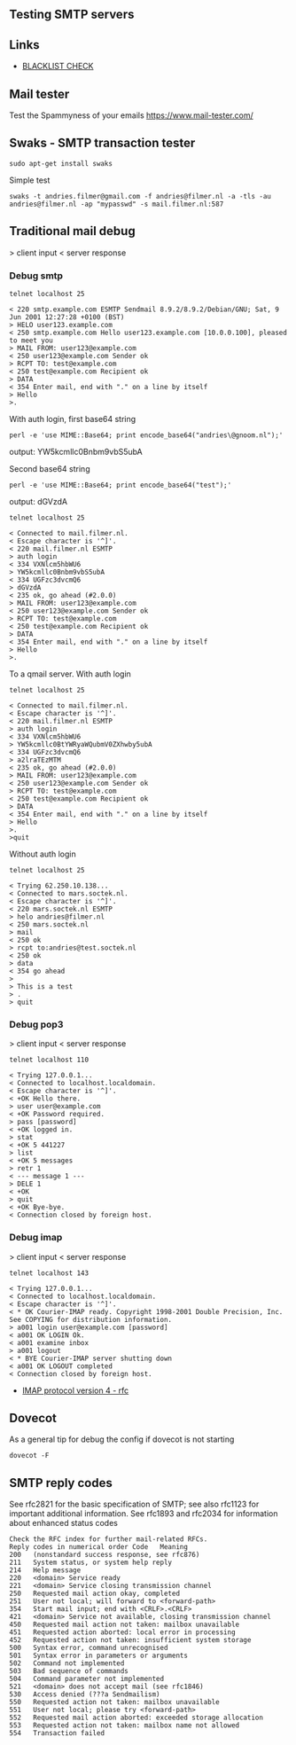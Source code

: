 ## Testing SMTP servers

## Links

* [BLACKLIST CHECK](https://mxtoolbox.com/blacklists.aspx)

## Mail tester

Test the Spammyness of your emails <https://www.mail-tester.com/>

## Swaks - SMTP transaction tester

    sudo apt-get install swaks

Simple test

    swaks -t andries.filmer@gmail.com -f andries@filmer.nl -a -tls -au andries@filmer.nl -ap "mypasswd" -s mail.filmer.nl:587


## Traditional mail debug
\> client input
< server response

### Debug smtp

    telnet localhost 25

    < 220 smtp.example.com ESMTP Sendmail 8.9.2/8.9.2/Debian/GNU; Sat, 9 Jun 2001 12:27:28 +0100 (BST)
    > HELO user123.example.com
    < 250 smtp.example.com Hello user123.example.com [10.0.0.100], pleased to meet you
    > MAIL FROM: user123@example.com
    < 250 user123@example.com Sender ok
    > RCPT TO: test@example.com
    < 250 test@example.com Recipient ok
    > DATA
    < 354 Enter mail, end with "." on a line by itself
    > Hello
    >.

With auth login, first base64 string

    perl -e 'use MIME::Base64; print encode_base64("andries\@gnoom.nl");'

output: YW5kcmllc0Bnbm9vbS5ubA

Second base64 string

    perl -e 'use MIME::Base64; print encode_base64("test");'

output: dGVzdA

    telnet localhost 25

    < Connected to mail.filmer.nl.
    < Escape character is '^]'.
    < 220 mail.filmer.nl ESMTP
    > auth login
    < 334 VXNlcm5hbWU6
    > YW5kcmllc0Bnbm9vbS5ubA
    < 334 UGFzc3dvcmQ6
    > dGVzdA
    < 235 ok, go ahead (#2.0.0)
    > MAIL FROM: user123@example.com
    < 250 user123@example.com Sender ok
    > RCPT TO: test@example.com
    < 250 test@example.com Recipient ok
    > DATA
    < 354 Enter mail, end with "." on a line by itself
    > Hello
    >.

To a qmail server. With auth login

    telnet localhost 25

    < Connected to mail.filmer.nl.
    < Escape character is '^]'.
    < 220 mail.filmer.nl ESMTP
    > auth login
    < 334 VXNlcm5hbWU6
    > YW5kcmllc0BtYWRyaWQubmV0ZXhwby5ubA
    < 334 UGFzc3dvcmQ6
    > a2lraTEzMTM
    < 235 ok, go ahead (#2.0.0)
    > MAIL FROM: user123@example.com
    < 250 user123@example.com Sender ok
    > RCPT TO: test@example.com
    < 250 test@example.com Recipient ok
    > DATA
    < 354 Enter mail, end with "." on a line by itself
    > Hello
    >.
    >quit


Without auth login

    telnet localhost 25

    < Trying 62.250.10.138...
    < Connected to mars.soctek.nl.
    < Escape character is '^]'.
    < 220 mars.soctek.nl ESMTP
    > helo andries@filmer.nl
    < 250 mars.soctek.nl
    > mail
    < 250 ok
    > rcpt to:andries@test.soctek.nl
    < 250 ok
    > data
    < 354 go ahead
    >
    > This is a test
    > .
    > quit

### Debug pop3
\> client input
< server response

    telnet localhost 110

    < Trying 127.0.0.1...
    < Connected to localhost.localdomain.
    < Escape character is '^]'.
    < +OK Hello there.
    > user user@example.com
    < +OK Password required.
    > pass [password]
    < +OK logged in.
    > stat
    < +OK 5 441227
    > list
    < +OK 5 messages
    > retr 1
    < --- message 1 ---
    > DELE 1
    < +OK
    > quit
    < +OK Bye-bye.
    < Connection closed by foreign host.


### Debug imap
\> client input
< server response

    telnet localhost 143

    < Trying 127.0.0.1...
    < Connected to localhost.localdomain.
    < Escape character is '^]'.
    < * OK Courier-IMAP ready. Copyright 1998-2001 Double Precision, Inc. See COPYING for distribution information.
    > a001 login user@example.com [password]
    < a001 OK LOGIN Ok.
    < a001 examine inbox
    > a001 logout
    < * BYE Courier-IMAP server shutting down
    < a001 OK LOGOUT completed
    < Connection closed by foreign host.

* [IMAP protocol version 4 - rfc](https://tools.ietf.org/html/rfc1730)

## Dovecot

As a general tip for debug the config if dovecot is not starting

    dovecot -F


##  SMTP reply codes

See rfc2821 for the basic specification of SMTP; see also rfc1123 for important additional information.
See rfc1893 and rfc2034 for information about enhanced status codes

    Check the RFC index for further mail-related RFCs.
    Reply codes in numerical order Code   Meaning
    200   (nonstandard success response, see rfc876)
    211   System status, or system help reply
    214   Help message
    220   <domain> Service ready
    221   <domain> Service closing transmission channel
    250   Requested mail action okay, completed
    251   User not local; will forward to <forward-path>
    354   Start mail input; end with <CRLF>.<CRLF>
    421   <domain> Service not available, closing transmission channel
    450   Requested mail action not taken: mailbox unavailable
    451   Requested action aborted: local error in processing
    452   Requested action not taken: insufficient system storage
    500   Syntax error, command unrecognised
    501   Syntax error in parameters or arguments
    502   Command not implemented
    503   Bad sequence of commands
    504   Command parameter not implemented
    521   <domain> does not accept mail (see rfc1846)
    530   Access denied (???a Sendmailism)
    550   Requested action not taken: mailbox unavailable
    551   User not local; please try <forward-path>
    552   Requested mail action aborted: exceeded storage allocation
    553   Requested action not taken: mailbox name not allowed
    554   Transaction failed


